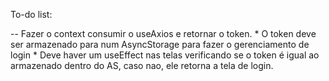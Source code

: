 To-do list: 

-- Fazer o context consumir o useAxios e retornar o token.
    * O token deve ser armazenado para num AsyncStorage para fazer o gerenciamento de login
        * Deve haver um useEffect nas telas verificando se o token é igual ao armazenado dentro do AS, caso nao, ele retorna a tela de login.

